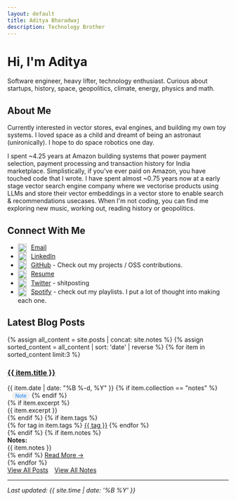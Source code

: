 ```yaml
---
layout: default
title: Aditya Bharadwaj
description: Technology Brother
---
```


# Hi, I'm Aditya

Software engineer, heavy lifter, technology enthusiast. Curious about startups, history, space, geopolitics, climate, energy, physics and math. 

## About Me
Currently interested in vector stores, eval engines, and building my own toy systems. I loved space as a child and dreamt of being an astronaut (unironically). I hope to do space robotics one day. 

I spent ~4.25 years at Amazon building systems that power payment selection, payment processing and transaction history for India marketplace. Simplistically, if you've ever paid on Amazon, you have touched code that I wrote. I have spent almost ~0.75 years now at a early stage vector search engine company where we vectorise products using LLMs and store their vector embeddings in a vector store to enable search & recommendations usecases. 
When I'm not coding, you can find me exploring new music, working out, reading history or geopolitics.

## Connect With Me

- <img src="https://cdn.jsdelivr.net/gh/simple-icons/simple-icons/icons/gmail.svg" alt="Email" style="width: 20px; height: 20px; vertical-align: middle; margin-right: 6px;"> [Email](mailto:adityabharadwaj198@gmail.com)
- <img src="https://cdn.jsdelivr.net/gh/simple-icons/simple-icons/icons/linkedin.svg" alt="LinkedIn" style="width: 20px; height: 20px; vertical-align: middle; margin-right: 6px;"> [LinkedIn](https://www.linkedin.com/in/aditya-bharadwaj-28a91844/)
- <img src="https://cdn.jsdelivr.net/gh/simple-icons/simple-icons/icons/github.svg" alt="GitHub" style="width: 20px; height: 20px; vertical-align: middle; margin-right: 6px;"> [GitHub](https://github.com/adityabharadwaj198/) - Check out my projects / OSS contributions.
- <img src="https://cdn.jsdelivr.net/gh/simple-icons/simple-icons/icons/readthedocs.svg" alt="Resume" style="width: 20px; height: 20px; vertical-align: middle; margin-right: 6px;"> [Resume](https://drive.google.com/file/d/1wMlSeLcq4WZmv5cWWQ_Es5ahJee-0BVd/view?usp=sharing)
- <img src="https://cdn.jsdelivr.net/gh/simple-icons/simple-icons/icons/twitter.svg" alt="Twitter" style="width: 20px; height: 20px; vertical-align: middle; margin-right: 6px;"> [Twitter](https://twitter.com/ad1tyabharadwaj) - shitposting
- <img src="https://cdn.jsdelivr.net/gh/simple-icons/simple-icons/icons/spotify.svg" alt="Spotify" style="width: 20px; height: 20px; vertical-align: middle; margin-right: 6px;"> [Spotify](https://open.spotify.com/user/adityabharadwaj198?si=f869c01e3ce34415) - check out my playlists. I put a lot of thought into making each one.

## Latest Blog Posts

<div class="latest-posts">
  {% assign all_content = site.posts | concat: site.notes %}
  {% assign sorted_content = all_content | sort: 'date' | reverse %}
  {% for item in sorted_content limit:3 %}
    <article class="post-card">
      <h3>
        <a href="{{ item.url | relative_url }}">
          {{ item.title }}
        </a>
      </h3>
      <div class="post-meta">
        <time datetime="{{ item.date | date_to_xmlschema }}">
          {{ item.date | date: "%B %-d, %Y" }}
        </time>
        {% if item.collection == "notes" %}
          <span class="note-label" style="margin-left: 10px; background: #f0f0f0; color: #007bff; border-radius: 8px; padding: 2px 8px; font-size: 0.8em;">Note</span>
        {% endif %}
      </div>
      {% if item.excerpt %}
        <div class="post-excerpt">
          {{ item.excerpt }}
        </div>
      {% endif %}
      {% if item.tags %}
        <div class="post-tags">
          {% for tag in item.tags %}
            <a href="/tags/{{ tag | slugify }}/" class="tag">{{ tag }}</a>
          {% endfor %}
        </div>
      {% endif %}
      {% if item.notes %}
        <div class="post-notes">
          <strong>Notes:</strong>
          <div class="notes-content">
            {{ item.notes }}
          </div>
        </div>
      {% endif %}
      <a href="{{ item.url | relative_url }}" class="read-more">Read More →</a>
    </article>
  {% endfor %}

  <div class="view-all-posts">
    <a href="{{ '/blog/' | relative_url }}" class="btn">View All Posts</a>
    <a href="{{ '/notes/' | relative_url }}" class="btn" style="margin-left: 10px;">View All Notes</a>
  </div>
</div>


---

*Last updated: {{ site.time | date: '%B %Y' }}*

